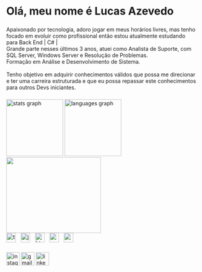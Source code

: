 <h1 align="left">Olá, meu nome é Lucas Azevedo</h1>

###

<p align="left">Apaixonado por tecnologia, adoro jogar em meus horários livres, mas tenho focado em evoluir como profissional então estou atualmente estudando para Back End  | C# |<br>Grande parte nesses últimos 3 anos, atuei como Analista de Suporte, com SQL Server, Windows Server e Resolução de Problemas.<br>Formação em Análise e Desenvolvimento de Sistema.<br><br>Tenho objetivo em adquirir conhecimentos válidos que possa me direcionar e ter uma carreira estruturada e que eu possa repassar este conhecimentos para outros Devs iniciantes.</p>



###

<div align="left">
  <img src="https://github-readme-stats.vercel.app/api?username=luczevz&hide_title=false&hide_rank=false&show_icons=true&include_all_commits=true&count_private=true&disable_animations=false&theme=radical&locale=en&hide_border=false" height="150" alt="stats graph"  />
  <img src="https://github-readme-stats.vercel.app/api/top-langs?username=luczevz&locale=pt-br&hide_title=false&layout=compact&card_width=290&langs_count=5&theme=radical&hide_border=false" height="150" alt="languages graph"  />

  <img align="left" width="250" height="200" src="https://i.pinimg.com/originals/72/4b/77/724b77434958918e034210e8f95ad19d.gif">
</div>


###

<br clear="both">




<div align="left">
  <img src="https://cdn.simpleicons.org/typescript/3178C6" height="25" alt="typescript logo"  />
  <img width="5" />
  <img src="https://cdn.simpleicons.org/javascript/F7DF1E" height="25" alt="javascript logo"  />
  <img width="5" />
  <img src="https://cdn.simpleicons.org/html5/E34F26" height="25" alt="html5 logo"  />
  <img width="5" />
  <img src="https://skillicons.dev/icons?i=css" height="25" alt="css3 logo"  />
  <img width="5" />
  <img src="https://skillicons.dev/icons?i=cs" height="25" alt="csharp logo"  />
</div>

###

<div align="left">
  <img src="https://img.shields.io/static/v1?message=Instagram&logo=instagram&label=&color=E4405F&logoColor=white&labelColor=&style=for-the-badge" height="35" alt="instagram logo"  />
  <img src="https://img.shields.io/static/v1?message=Gmail&logo=gmail&label=&color=D14836&logoColor=white&labelColor=&style=for-the-badge" height="35" alt="gmail logo"  />
  <img src="https://img.shields.io/static/v1?message=LinkedIn&logo=linkedin&label=&color=0077B5&logoColor=white&labelColor=&style=for-the-badge" height="35" alt="linkedin logo"  />
</div>



